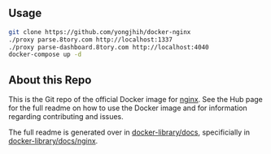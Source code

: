 ## Usage

```sh
git clone https://github.com/yongjhih/docker-nginx
./proxy parse.8tory.com http://localhost:1337
./proxy parse-dashboard.8tory.com http://localhost:4040
docker-compose up -d
```

## About this Repo

This is the Git repo of the official Docker image for [nginx](https://registry.hub.docker.com/_/nginx/). See the
Hub page for the full readme on how to use the Docker image and for information
regarding contributing and issues.

The full readme is generated over in [docker-library/docs](https://github.com/docker-library/docs),
specificially in [docker-library/docs/nginx](https://github.com/docker-library/docs/tree/master/nginx).

